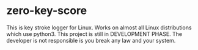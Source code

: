 # zero-key-score
This is key stroke logger for Linux. Works on almost all Linux distributions which use python3.
This project is still in DEVELOPMENT PHASE. The developer is not responsible is you break any law and your system.
